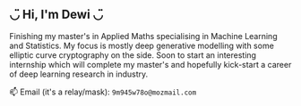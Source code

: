 ## ◡̈ Hi, I'm Dewi ◡̈

Finishing my master's in Applied Maths specialising in Machine Learning and Statistics. My focus is mostly deep generative modelling with some elliptic curve cryptography on the side. Soon to start an interesting internship which will complete my master's and hopefully kick-start a career of deep learning research in industry.

📫 Email (it's a relay/mask): `9m945w78o@mozmail.com`

